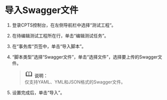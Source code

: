 # 导入Swagger文件<a name="cpts_01_0055"></a>

1.  登录CPTS控制台，在左侧导航栏中选择“测试工程“。
2.  在待编辑测试工程所在行，单击“编辑测试任务”。
3.  在“事务库“页签中，单击“导入脚本”。
4.  “脚本类型”选择“Swagger文件”，单击“选择文件”，选择要上传的Swagger文件。

    >![](public_sys-resources/icon-note.gif) **说明：**   
    >仅支持YAML、YML和JSON格式的Swagger文件。  

5.  设置完成后，单击“导入”。

